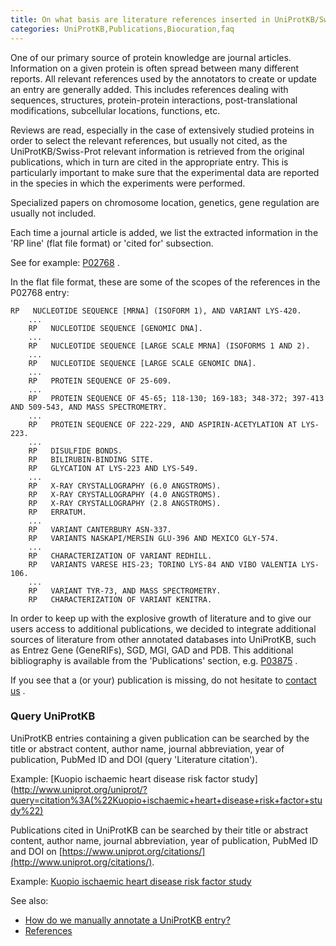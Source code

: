 ```yaml
---
title: On what basis are literature references inserted in UniProtKB/Swiss-Prot entries?
categories: UniProtKB,Publications,Biocuration,faq
---
```


One of our primary source of protein knowledge are journal articles. Information on a given protein is often spread between many different reports. All relevant references used by the annotators to create or update an entry are generally added. This includes references dealing with sequences, structures, protein-protein interactions, post-translational modifications, subcellular locations, functions, etc.

Reviews are read, especially in the case of extensively studied proteins in order to select the relevant references, but usually not cited, as the UniProtKB/Swiss-Prot relevant information is retrieved from the original publications, which in turn are cited in the appropriate entry. This is particularly important to make sure that the experimental data are reported in the species in which the experiments were performed.

Specialized papers on chromosome location, genetics, gene regulation are usually not included.

Each time a journal article is added, we list the extracted information in the 'RP line' (flat file format) or 'cited for' subsection.

See for example: [P02768](http://www.uniprot.org/uniprot/P02768/publications) .

In the flat file format, these are some of the scopes of the references in the P02768 entry:

```
RP   NUCLEOTIDE SEQUENCE [MRNA] (ISOFORM 1), AND VARIANT LYS-420.
    ...
    RP   NUCLEOTIDE SEQUENCE [GENOMIC DNA].
    ...
    RP   NUCLEOTIDE SEQUENCE [LARGE SCALE MRNA] (ISOFORMS 1 AND 2).
    ...
    RP   NUCLEOTIDE SEQUENCE [LARGE SCALE GENOMIC DNA].
    ...
    RP   PROTEIN SEQUENCE OF 25-609.
    ...
    RP   PROTEIN SEQUENCE OF 45-65; 118-130; 169-183; 348-372; 397-413 AND 509-543, AND MASS SPECTROMETRY.
    ...
    RP   PROTEIN SEQUENCE OF 222-229, AND ASPIRIN-ACETYLATION AT LYS-223.
    ...
    RP   DISULFIDE BONDS.
    RP   BILIRUBIN-BINDING SITE.
    RP   GLYCATION AT LYS-223 AND LYS-549.
    ...
    RP   X-RAY CRYSTALLOGRAPHY (6.0 ANGSTROMS).
    RP   X-RAY CRYSTALLOGRAPHY (4.0 ANGSTROMS).
    RP   X-RAY CRYSTALLOGRAPHY (2.8 ANGSTROMS).
    RP   ERRATUM.
    ...
    RP   VARIANT CANTERBURY ASN-337.
    RP   VARIANTS NASKAPI/MERSIN GLU-396 AND MEXICO GLY-574.
    ...
    RP   CHARACTERIZATION OF VARIANT REDHILL.
    RP   VARIANTS VARESE HIS-23; TORINO LYS-84 AND VIBO VALENTIA LYS-106.
    ...
    RP   VARIANT TYR-73, AND MASS SPECTROMETRY.
    RP   CHARACTERIZATION OF VARIANT KENITRA.

```

In order to keep up with the explosive growth of literature and to give our users access to additional publications, we decided to integrate additional sources of literature from other annotated databases into UniProtKB, such as Entrez Gene (GeneRIFs), SGD, MGI, GAD and PDB. This additional bibliography is available from the 'Publications' section, e.g. [P03875](http://www.uniprot.org/uniprot/P03875/publications) .

If you see that a (or your) publication is missing, do not hesitate to [contact us](http://www.uniprot.org/contact) .

### Query UniProtKB

UniProtKB entries containing a given publication can be searched by the title or abstract content, author name, journal abbreviation, year of publication, PubMed ID and DOI (query 'Literature citation').

Example: [Kuopio ischaemic heart disease risk factor study](http://www.uniprot.org/uniprot/?query=citation%3A(%22Kuopio+ischaemic+heart+disease+risk+factor+study%22)

Publications cited in UniProtKB can be searched by their title or abstract content, author name, journal abbreviation, year of publication, PubMed ID and DOI on [https://www.uniprot.org/citations/](http://www.uniprot.org/citations/).

Example: [Kuopio ischaemic heart disease risk factor study](http://www.uniprot.org/citations/?query=%22Kuopio+ischaemic+heart+disease+risk+factor+study%22)

See also:

- [How do we manually annotate a UniProtKB entry?](http://www.uniprot.org/faq/45)
- [References](http://www.uniprot.org/manual/references)